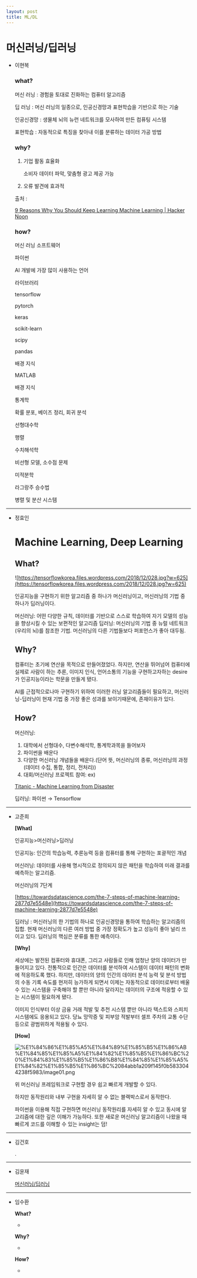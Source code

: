 ```yaml
---
layout: post
title: ML/DL
---
```

# 머신러닝/딥러닝

- 이현복

    ### what?

    머신 러닝 : 경험을 토대로 진화하는 컴퓨터 알고리즘

    딥 러닝 : 머신 러닝의 일종으로, 인공신경망과 표현학습을 기반으로 하는 기술

    인공신경망 : 생물체 뇌의 뉴런 네트워크를 모사하여 만든 컴퓨팅 시스템

    표현학습 : 자동적으로 특징을 찾아내 이를 분류하는 데이터 가공 방법

    ### why?

    1. 기업 활동 효율화

        소비자 데이터 파악, 맞춤형 광고 제공 가능

    2. 오류 발견에 효과적

    출처 : 

    [9 Reasons Why You Should Keep Learning Machine Learning | Hacker Noon](https://hackernoon.com/9-reasons-why-you-should-keep-learning-machine-learning-7n7h307n)

    ### how?

    머신 러닝 소프트웨어

    파이썬

    AI 개발에 가장 많이 사용하는 언어

    라이브러리

    tensorflow

    pytorch

    keras

    scikit-learn

    scipy

    pandas

    배경 지식

    MATLAB

    배경 지식

    통계학

    확률 분포, 베이즈 정리, 회귀 분석

    선형대수학

    행렬

    수치해석학

    비선형 모델, 소수점 문제

    미적분학

    라그랑주 승수법

    병렬 및 분산 시스템
---
- 정효인

    # Machine Learning, Deep Learning

    ## What?

    ![https://tensorflowkorea.files.wordpress.com/2018/12/028.jpg?w=625](https://tensorflowkorea.files.wordpress.com/2018/12/028.jpg?w=625)

    인공지능을 구현하기 위한 알고리즘 중 하나가 머신러닝이고, 머신러닝의 기법 중 하나가 딥러닝이다.

    머신러닝: 어떤 다양한 규칙, 데이터를 기반으로 스스로 학습하여 자기 모델의 성능을 향상시킬 수 있는 보편적인 알고리즘
    딥러닝:  머신러닝의 기법 중 뉴럴 네트워크(우리의 뇌)를 참조한 기법. 머신러닝의 다른 기법들보다 퍼포먼스가 좋아 대두됨. 

    ## Why?

    컴퓨터는 초기에 연산을 목적으로 만들어졌었다.
    하지만, 연산을 뛰어넘어 컴퓨터에 실제로 사람이 하는 추론, 이미지 인식, 언어소통의 기능을 구현하고자하는 desire가 인공지능이라는 학문을 만들게 됐다.

    AI를 근접적으로나마 구현하기 위하여 이러한 러닝 알고리즘들이 필요하고, 머신러닝-딥러닝이 현재 기법 중 가장 좋은 성과를 보이기때문에, 존재이유가 있다.

    ## How?

    머신러닝: 

    1. 대학에서 선형대수, 다변수해석학, 통계학과목을 들어보자
    2. 파이썬을 배운다
    3. 다양한 머신러닝 개념들을 배운다.(단어 뜻, 머신러닝의 종류, 머신러닝의 과정(데이터 수집, 통합, 정리, 전처리))
    4. 대회/머신러닝 프로젝트 참여: ex)

    [Titanic - Machine Learning from Disaster](https://www.kaggle.com/c/titanic/overview)

    딥러닝: 파이썬 → Tensorflow
---
- 고준희

    **[What]**

    인공지능>머신러닝>딥러닝

    인공지능: 인간의 학습능력, 추론능력 등을 컴퓨터를 통해 구현하는 포괄적인 개념

    머신러닝: 데이터를 사용해 명시적으로 정의되지 않은 패턴을 학습하여 미래 결과를 예측하는 알고리즘.

    머신러닝의 7단계

    [https://towardsdatascience.com/the-7-steps-of-machine-learning-2877d7e5548e](https://towardsdatascience.com/the-7-steps-of-machine-learning-2877d7e5548e)

    딥러닝 : 머신러닝의 한 기법의 하나로 인공신경망을 통하여 학습하는 알고리즘의 집합. 현재 머신러닝의 다른 여러 방법 중 가장 정확도가 높고 성능이 좋아 널리 쓰이고 있다. 딥러닝의 핵심은 분류를 통한 예측이다.

    **[Why]**

    세상에는 발전된 컴퓨터와 휴대폰, 그리고 사람들로 인해 엄청난 양의 데이터가 만들어지고 있다. 전통적으로 인간은 데이터를 분석하여 시스템이 데이터 패턴의 변화에 적응하도록 했다. 하지만, 데이터의 양의 인간의 데이터 분석 능력 및 분석 방법의 수동 기록 속도를 현저히 능가하게 되면서 이제는 자동적으로 데이터로부터 배울 수 있는 시스템을 구축해야 할 뿐만 아니라 달라지는 데이터의 구조에 적응할 수 있는 시스템이 필요하게 됐다.

    이미지 인식부터 이상 금융 거래 적발 및 추천 시스템 뿐만 아니라 텍스트와 스피치 시스템에도 응용되고 있다. 당뇨 망막증 및 피부암 적발부터 셀프 주차의 교통 수단 등으로 광범위하게 적용될 수 있다.

    **[How]**

    ![%E1%84%86%E1%85%A5%E1%84%89%E1%85%B5%E1%86%AB%E1%84%85%E1%85%A5%E1%84%82%E1%85%B5%E1%86%BC%20%E1%84%83%E1%85%B5%E1%86%B8%E1%84%85%E1%85%A5%E1%84%82%E1%85%B5%E1%86%BC%2084abb1a209f145f0b5833044238f5983/image01.png](%E1%84%86%E1%85%A5%E1%84%89%E1%85%B5%E1%86%AB%E1%84%85%E1%85%A5%E1%84%82%E1%85%B5%E1%86%BC%20%E1%84%83%E1%85%B5%E1%86%B8%E1%84%85%E1%85%A5%E1%84%82%E1%85%B5%E1%86%BC%2084abb1a209f145f0b5833044238f5983/image01.png)

    위 머신러닝 프레임워크로 구현할 경우 쉽고 빠르게 개발할 수 있다.

    하지만 동작원리와 내부 구현을 자세히 알 수 없는 블랙박스로서 동작한다.

    파이썬을 이용해 직접 구현하면 머신러닝 동작원리를 자세히 알 수 있고 동시에 알고리즘에 대한 깊은 이해가 가능하다. 또한 새로운 머신러닝 알고리즘이 나왔을 때 빠르게 코드를 이해할 수 있는 insight는 덤!
---
- 김건호

    .
---

- 김윤재

    [머신러닝/딥러닝](https://www.notion.so/2ba74e97c23342dfad9df6383c3f1bcd)
---

- 임수환

    **What?**

    -

    **Why?**

    -

    **How?**

    -
